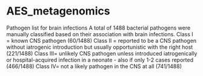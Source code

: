 # AES_metagenomics
Pathogen list for brain infections
A total of 1488 bacterial pathogens were manually classified based on their association with brain infections. 
Class I = known CNS pathogen (60/1488)
Class II = reported to be a CNS pathogen without iatrogenic introduction but usually opportunistic with the right host (221/1488)
Class III= unlikely CNS pathogen unless introduced iatrogenically or hospital-acquired infection in a neonate - also if only 1-2 cases reported (466/1488)
Class IV= not a likely pathogen in the CNS at all (741/1488)
